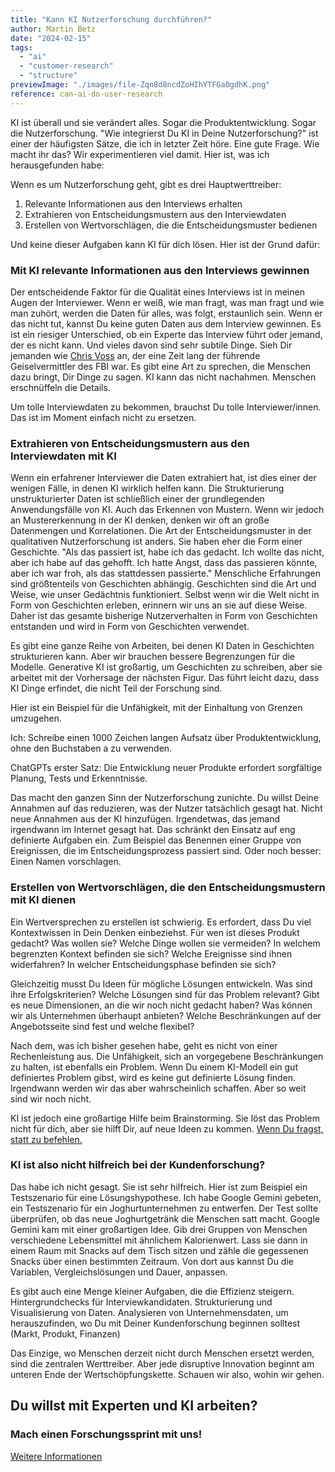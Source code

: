 ```yaml
---
title: "Kann KI Nutzerforschung durchführen?"
author: Martin Betz
date: "2024-02-15"
tags:
  - "ai"
  - "customer-research"
  - "structure"
previewImage: "./images/file-Zqn8d8ncdZoHIhYTFGa0gdhK.png"
reference: can-ai-do-user-research
---
```


KI ist überall und sie verändert alles. Sogar die Produktentwicklung. Sogar die Nutzerforschung. "Wie integrierst Du KI in Deine Nutzerforschung?" ist einer der häufigsten Sätze, die ich in letzter Zeit höre. Eine gute Frage. Wie macht ihr das? Wir experimentieren viel damit. Hier ist, was ich herausgefunden habe:

Wenn es um Nutzerforschung geht, gibt es drei Hauptwerttreiber:

1. Relevante Informationen aus den Interviews erhalten
2. Extrahieren von Entscheidungsmustern aus den Interviewdaten
3. Erstellen von Wertvorschlägen, die die Entscheidungsmuster bedienen

Und keine dieser Aufgaben kann KI für dich lösen. Hier ist der Grund dafür:

### Mit KI relevante Informationen aus den Interviews gewinnen

Der entscheidende Faktor für die Qualität eines Interviews ist in meinen Augen der Interviewer. Wenn er weiß, wie man fragt, was man fragt und wie man zuhört, werden die Daten für alles, was folgt, erstaunlich sein. Wenn er das nicht tut, kannst Du keine guten Daten aus dem Interview gewinnen. Es ist ein riesiger Unterschied, ob ein Experte das Interview führt oder jemand, der es nicht kann. Und vieles davon sind sehr subtile Dinge. Sieh Dir jemanden wie [Chris Voss](https://youtu.be/q8CHXefn7B4?si=GJEv4ZA8p1eWHXrn) an, der eine Zeit lang der führende Geiselvermittler des FBI war. Es gibt eine Art zu sprechen, die Menschen dazu bringt, Dir Dinge zu sagen. KI kann das nicht nachahmen. Menschen erschnüffeln die Details.

Um tolle Interviewdaten zu bekommen, brauchst Du tolle Interviewer/innen. Das ist im Moment einfach nicht zu ersetzen.

### Extrahieren von Entscheidungsmustern aus den Interviewdaten mit KI

Wenn ein erfahrener Interviewer die Daten extrahiert hat, ist dies einer der wenigen Fälle, in denen KI wirklich helfen kann. Die Strukturierung unstrukturierter Daten ist schließlich einer der grundlegenden Anwendungsfälle von KI. Auch das Erkennen von Mustern. Wenn wir jedoch an Mustererkennung in der KI denken, denken wir oft an große Datenmengen und Korrelationen. Die Art der Entscheidungsmuster in der qualitativen Nutzerforschung ist anders. Sie haben eher die Form einer Geschichte. "Als das passiert ist, habe ich das gedacht. Ich wollte das nicht, aber ich habe auf das gehofft. Ich hatte Angst, dass das passieren könnte, aber ich war froh, als das stattdessen passierte." Menschliche Erfahrungen sind größtenteils von Geschichten abhängig. Geschichten sind die Art und Weise, wie unser Gedächtnis funktioniert. Selbst wenn wir die Welt nicht in Form von Geschichten erleben, erinnern wir uns an sie auf diese Weise. Daher ist das gesamte bisherige Nutzerverhalten in Form von Geschichten entstanden und wird in Form von Geschichten verwendet.

Es gibt eine ganze Reihe von Arbeiten, bei denen KI Daten in Geschichten strukturieren kann. Aber wir brauchen bessere Begrenzungen für die Modelle. Generative KI ist großartig, um Geschichten zu schreiben, aber sie arbeitet mit der Vorhersage der nächsten Figur. Das führt leicht dazu, dass KI Dinge erfindet, die nicht Teil der Forschung sind.

Hier ist ein Beispiel für die Unfähigkeit, mit der Einhaltung von Grenzen umzugehen.

Ich: Schreibe einen 1000 Zeichen langen Aufsatz über Produktentwicklung, ohne den Buchstaben a zu verwenden.

ChatGPTs erster Satz: Die Entwicklung neuer Produkte erfordert sorgfältige Planung, Tests und Erkenntnisse.

Das macht den ganzen Sinn der Nutzerforschung zunichte. Du willst Deine Annahmen auf das reduzieren, was der Nutzer tatsächlich gesagt hat. Nicht neue Annahmen aus der KI hinzufügen. Irgendetwas, das jemand irgendwann im Internet gesagt hat. Das schränkt den Einsatz auf eng definierte Aufgaben ein. Zum Beispiel das Benennen einer Gruppe von Ereignissen, die im Entscheidungsprozess passiert sind. Oder noch besser: Einen Namen vorschlagen.

### Erstellen von Wertvorschlägen, die den Entscheidungsmustern mit KI dienen

Ein Wertversprechen zu erstellen ist schwierig. Es erfordert, dass Du viel Kontextwissen in Dein Denken einbeziehst. Für wen ist dieses Produkt gedacht? Was wollen sie? Welche Dinge wollen sie vermeiden? In welchem begrenzten Kontext befinden sie sich? Welche Ereignisse sind ihnen widerfahren? In welcher Entscheidungsphase befinden sie sich?

Gleichzeitig musst Du Ideen für mögliche Lösungen entwickeln. Was sind ihre Erfolgskriterien? Welche Lösungen sind für das Problem relevant? Gibt es neue Dimensionen, an die wir noch nicht gedacht haben? Was können wir als Unternehmen überhaupt anbieten? Welche Beschränkungen auf der Angebotsseite sind fest und welche flexibel?

Nach dem, was ich bisher gesehen habe, geht es nicht von einer Rechenleistung aus. Die Unfähigkeit, sich an vorgegebene Beschränkungen zu halten, ist ebenfalls ein Problem. Wenn Du einem KI-Modell ein gut definiertes Problem gibst, wird es keine gut definierte Lösung finden. Irgendwann werden wir das aber wahrscheinlich schaffen. Aber so weit sind wir noch nicht.

KI ist jedoch eine großartige Hilfe beim Brainstorming. Sie löst das Problem nicht für dich, aber sie hilft Dir, auf neue Ideen zu kommen. [Wenn Du fragst, statt zu befehlen.](/de/blog/questioning-artificial-intelligence/)

### KI ist also nicht hilfreich bei der Kundenforschung?

Das habe ich nicht gesagt. Sie ist sehr hilfreich. Hier ist zum Beispiel ein Testszenario für eine Lösungshypothese. Ich habe Google Gemini gebeten, ein Testszenario für ein Joghurtunternehmen zu entwerfen. Der Test sollte überprüfen, ob das neue Joghurtgetränk die Menschen satt macht. Google Gemini kam mit einer großartigen Idee. Gib drei Gruppen von Menschen verschiedene Lebensmittel mit ähnlichem Kalorienwert. Lass sie dann in einem Raum mit Snacks auf dem Tisch sitzen und zähle die gegessenen Snacks über einen bestimmten Zeitraum. Von dort aus kannst Du die Variablen, Vergleichslösungen und Dauer, anpassen.

Es gibt auch eine Menge kleiner Aufgaben, die die Effizienz steigern. Hintergrundchecks für Interviewkandidaten. Strukturierung und Visualisierung von Daten. Analysieren von Unternehmensdaten, um herauszufinden, wo Du mit Deiner Kundenforschung beginnen solltest (Markt, Produkt, Finanzen)

Das Einzige, wo Menschen derzeit nicht durch Menschen ersetzt werden, sind die zentralen Werttreiber. Aber jede disruptive Innovation beginnt am unteren Ende der Wertschöpfungskette. Schauen wir also, wohin wir gehen.



## Du willst mit Experten und KI arbeiten?

### Mach einen Forschungssprint mit uns!

[Weitere Informationen](/services/jobs-to-be-done-agency/)
